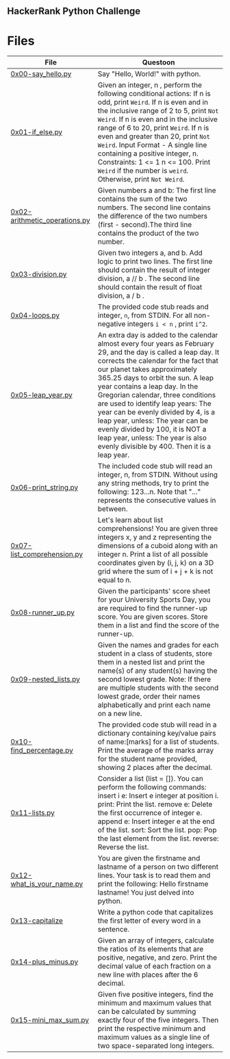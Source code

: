## HackerRank Python Challenge

# Files

| File                                                           | Questoon                                                                                                                                                                                                                                                                                                                                                                                                                                                                                                                                   |
| -------------------------------------------------------------- | ------------------------------------------------------------------------------------------------------------------------------------------------------------------------------------------------------------------------------------------------------------------------------------------------------------------------------------------------------------------------------------------------------------------------------------------------------------------------------------------------------------------------------------------ |
| [0x00-say_hello.py](0x00-say_hello.py)                         | Say "Hello, World!" with python.                                                                                                                                                                                                                                                                                                                                                                                                                                                                                                           |
| [0x01-if_else.py](0x01-if_else.py)                             | Given an integer, n , perform the following conditional actions: If n is odd, print `Weird`. If n is even and in the inclusive range of 2 to 5, print `Not Weird`. If n is even and in the inclusive range of 6 to 20, print `Weird`. If n is even and greater than 20, print `Not Weird`. Input Format - A single line containing a positive integer, n. Constraints: 1 <= 1 n <= 100. Print `Weird` if the number is `weird`. Otherwise, print `Not Weird`.                                                                              |
| [0x02-arithmetic_operations.py](0x02-arithmetic_operations.py) | Given numbers a and b: The first line contains the sum of the two numbers. The second line contains the difference of the two numbers (first - second).The third line contains the product of the two number.                                                                                                                                                                                                                                                                                                                              |
| [0x03-division.py](0x03-division.py)                           | Given two integers a, and b. Add logic to print two lines. The first line should contain the result of integer division, a // b . The second line should contain the result of float division, a / b .                                                                                                                                                                                                                                                                                                                                     |
| [0x04-loops.py](0x04-loops.py)                                 | The provided code stub reads and integer, `n`, from STDIN. For all non-negative integers `i < n` , print `i^2`.                                                                                                                                                                                                                                                                                                                                                                                                                            |
| [0x05-leap_year.py](0x05-leap_year.py)                         | An extra day is added to the calendar almost every four years as February 29, and the day is called a leap day. It corrects the calendar for the fact that our planet takes approximately 365.25 days to orbit the sun. A leap year contains a leap day. In the Gregorian calendar, three conditions are used to identify leap years: The year can be evenly divided by 4, is a leap year, unless: The year can be evenly divided by 100, it is NOT a leap year, unless: The year is also evenly divisible by 400. Then it is a leap year. |
| [0x06-print_string.py ](0x06-print_string.py)                  | The included code stub will read an integer, n, from STDIN. Without using any string methods, try to print the following: 123...n. Note that "..." represents the consecutive values in between.                                                                                                                                                                                                                                                                                                                                           |
| [0x07-list_comprehension.py](0x07-list_comprehension.py)       | Let's learn about list comprehensions! You are given three integers x, y and z representing the dimensions of a cuboid along with an integer n. Print a list of all possible coordinates given by (i, j, k) on a 3D grid where the sum of i + j + k is not equal to n.                                                                                                                                                                                                                                                                     |
| [0x08-runner_up.py](0x08-runner_up.py)                         | Given the participants' score sheet for your University Sports Day, you are required to find the runner-up score. You are given scores. Store them in a list and find the score of the runner-up.                                                                                                                                                                                                                                                                                                                                          |
| [0x09-nested_lists.py](0x09-nested_lists.py)                   | Given the names and grades for each student in a class of students, store them in a nested list and print the name(s) of any student(s) having the second lowest grade. Note: If there are multiple students with the second lowest grade, order their names alphabetically and print each name on a new line.                                                                                                                                                                                                                             |
| [0x10-find_percentage.py](0x10-find_percentage.py)             | The provided code stub will read in a dictionary containing key/value pairs of name:[marks] for a list of students. Print the average of the marks array for the student name provided, showing 2 places after the decimal.                                                                                                                                                                                                                                                                                                                |
| [0x11-lists.py](0x11-lists.py)                                 | Consider a list (list = []). You can perform the following commands: insert i e: Insert e integer at position i. print: Print the list. remove e: Delete the first occurrence of integer e. append e: Insert integer e at the end of the list. sort: Sort the list. pop: Pop the last element from the list. reverse: Reverse the list.                                                                                                                                                                                                    |
| [0x12-what_is_your_name.py](0x12-what_is_your_name.py)         | You are given the firstname and lastname of a person on two different lines. Your task is to read them and print the following: Hello firstname lastname! You just delved into python.                                                                                                                                                                                                                                                                                                                                                     |
| [0x13-capitalize](0x13-capitalize)                             | Write a python code that capitalizes the first letter of every word in a sentence.                                                                                                                                                                                                                                                                                                                                                                                                                                                         |
| [0x14-plus_minus.py](0x14-plus_minus.py)                       | Given an array of integers, calculate the ratios of its elements that are positive, negative, and zero. Print the decimal value of each fraction on a new line with places after the 6 decimal.                                                                                                                                                                                                                                                                                                                                            |
| [0x15-mini_max_sum.py](0x15-mini_max_sum.py)                   | Given five positive integers, find the minimum and maximum values that can be calculated by summing exactly four of the five integers. Then print the respective minimum and maximum values as a single line of two space-separated long integers.                                                                                                                                                                                                                                                                                         |

